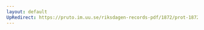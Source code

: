 ```yaml
---
layout: default
UpRedirect: https://pruto.im.uu.se/riksdagen-records-pdf/1872/prot-1872--ak--125/prot-1872--ak--125_001.pdf
---
```

